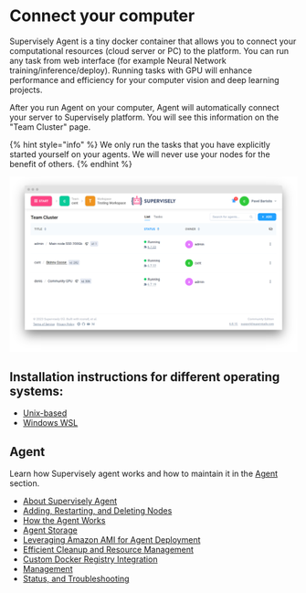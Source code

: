 # Connect your computer

Supervisely Agent is a tiny docker container that allows you to connect your computational resources (cloud server or PC) to the platform. You can run any task from web interface (for example Neural Network training/inference/deploy). Running tasks with GPU will enhance performance and efficiency for your computer vision and deep learning projects.

After you run Agent on your computer, Agent will automatically connect your server to Supervisely platform. You will see this information on the "Team Cluster" page.

{% hint style="info" %} We only run the tasks that you have explicitly started yourself on your agents. We will never use your nodes for the benefit of others. {% endhint %}

![Team Cluster](team-cluster.png)

## Installation instructions for different operating systems:

* [Unix-based](unix-based/unix-based.md)
* [Windows WSL](windows-wsl/windows-wsl.md)

## Agent

Learn how Supervisely agent works and how to maintain it in the [Agent](agents/README.md) section.

* [About Supervisely Agent](agents/README.md)
* [Adding, Restarting, and Deleting Nodes](agents/add_delete_node/add_delete_node.md)
* [How the Agent Works](agents/agent/agent.md)
* [Agent Storage](agents/agent-storage/agent-storage.md)
* [Leveraging Amazon AMI for Agent Deployment](agents/ami/README.md)
* [Efficient Cleanup and Resource Management](agents/clean_up/clean_up.md)
* [Custom Docker Registry Integration](agents/custom-docker-registry/README.md)
* [Management](agents/manage/manage.md)
* [Status, and Troubleshooting](agents/status_and_troubleshooting/status.md)
